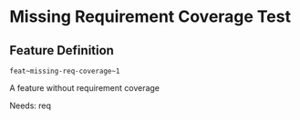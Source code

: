 # Missing Requirement Coverage Test

## Feature Definition 
`feat~missing-req-coverage~1`

A feature without requirement coverage

Needs: req